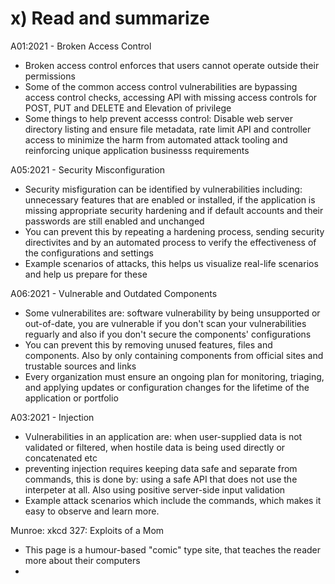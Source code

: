 # x) Read and summarize

A01:2021 - Broken Access Control
- Broken access control enforces that users cannot operate outside their permissions
- Some of the common access control vulnerabilities are bypassing access control checks, accessing API with missing access controls for POST, PUT and DELETE and Elevation of privilege
- Some things to help prevent accesss control: Disable web server directory listing and ensure file metadata, rate limit API and controller access to minimize the harm from automated attack tooling and reinforcing unique application businesss requirements
  
A05:2021 - Security Misconfiguration
- Security misfiguration can be identified by vulnerabilities including: unnecessary features that are enabled or installed, if the application is missing appropriate security hardening and if default accounts and their passwords are still enabled and unchanged
- You can prevent this by repeating a hardening process, sending security directivites and by an automated process to verify the effectiveness of the configurations and settings
- Example scenarios of attacks, this helps us visualize real-life scenarios and help us prepare for these
  
A06:2021 - Vulnerable and Outdated Components
- Some vulnerabilites are: software vulnerability by being unsupported or out-of-date, you are vulnerable if you don't scan your vulnerabilities reguarly and also if you don't secure the components' configurations
- You can prevent this by removing unused features, files and components. Also by only containing components from official sites and trustable sources and links
- Every organization must ensure an ongoing plan for monitoring, triaging, and applying updates or configuration changes for the lifetime of the application or portfolio

A03:2021 - Injection
- Vulnerabilities in an application are: when user-supplied data is not validated or filtered, when hostile data is being used directly or concatenated etc 
- preventing injection requires keeping data safe and separate from commands, this is done by: using a safe API that does not use the interpeter at all. Also using positive server-side input validation
- Example attack scenarios which include the commands, which makes it easy to observe and learn more.

Munroe: xkcd 327: Exploits of a Mom
- This page is a humour-based "comic" type site, that teaches the reader more about their computers 
- 
